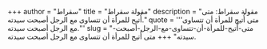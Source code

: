+++
author = "سقراط"
title = "مقولة سقراط"
description = "مقولة سقراط: متى أُتيح للمرأة أن تتساوى مع الرجل أصبحت سيدته."
quote = '''متى أُتيح للمرأة أن تتساوى مع الرجل أصبحت سيدته.''' 
slug = "متى-أُتيح-للمرأة-أن-تتساوى-مع-الرجل-أصبحت-سيدته"
+++
متى أُتيح للمرأة أن تتساوى مع الرجل أصبحت سيدته.
